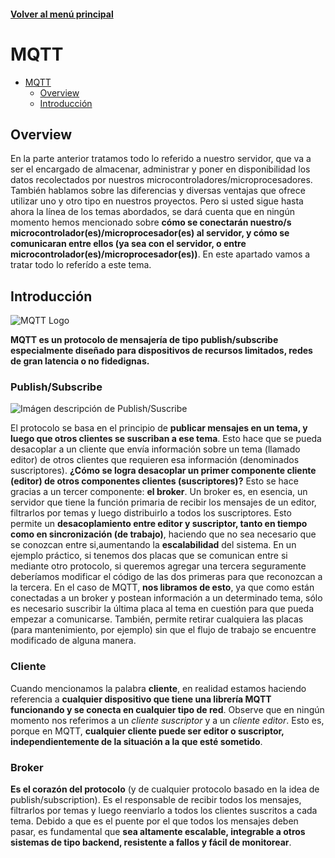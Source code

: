 #### [Volver al menú principal](../README.md)
# MQTT

<!-- TOC -->

- [MQTT](#mqtt)
    - [Overview](#overview)
    - [Introducción](#introducción)

<!-- /TOC -->

## Overview
En la parte anterior tratamos todo lo referido a nuestro servidor, que va a ser el encargado de almacenar, administrar y poner en disponibilidad los datos recolectados por nuestros microcontroladores/microprocesadores. También hablamos sobre las diferencias y diversas ventajas que ofrece utilizar uno y otro tipo en nuestros proyectos.
Pero si usted sigue hasta ahora la línea de los temas abordados, se dará cuenta que en ningún momento hemos mencionado sobre **cómo se conectarán nuestro/s microcontrolador(es)/microprocesador(es) al servidor, y cómo se comunicaran entre ellos (ya sea con el servidor, o entre microcontrolador(es)/microprocesador(es))**. En este apartado vamos a tratar todo lo referído a este tema.

## Introducción
![MQTT Logo](http://www.qpcb-design.com/wp-content/uploads/2014/11/MQTT.png)

**MQTT es un protocolo de mensajería de tipo publish/subscribe especialmente diseñado para dispositivos de recursos limitados, redes de gran latencia o no fidedignas.**

### Publish/Subscribe
![Imágen descripción de Publish/Suscribe](http://www.arduinoblocks.com/blog/wp-content/uploads/2017/04/mqtt_publisher_subscriber.png)

El protocolo se basa en el principio de **publicar mensajes en un tema, y luego que otros clientes se suscriban a ese tema**. Esto hace que se pueda desacoplar a un cliente que envía información sobre un tema (llamado editor) de otros clientes que requieren esa información (denominados suscriptores).
**¿Cómo se logra desacoplar un primer componente cliente (editor) de otros componentes clientes (suscriptores)?** Esto se hace gracias a un tercer componente: **el broker**. Un broker es, en esencia, un servidor que tiene la función primaria de recibir los mensajes de un editor, filtrarlos por temas y luego distribuirlo a todos los suscriptores. Esto permite un **desacoplamiento entre editor y suscriptor, tanto en tiempo como en sincronización (de trabajo)**, haciendo que no sea necesario que se conozcan entre si,aumentando la **escalabilidad** del sistema.
En un ejemplo práctico, si tenemos dos placas que se comunican entre si mediante otro protocolo, si queremos agregar una tercera seguramente deberíamos modificar el código de las dos primeras para que reconozcan a la tercera. En el caso de MQTT, **nos libramos de esto**, ya que como están conectadas a un broker y postean información a un determinado tema, sólo es necesario suscribir la última placa al tema en cuestión para que pueda empezar a comunicarse. También, permite retirar cualquiera las placas (para mantenimiento, por ejemplo) sin que el flujo de trabajo se encuentre modificado de alguna manera.

### Cliente
Cuando mencionamos la palabra **cliente**, en realidad estamos haciendo referencia a **cualquier dispositivo que tiene una librería MQTT funcionando y se conecta en cualquier tipo de red**. Observe que en ningún momento nos referimos a un *cliente suscriptor* y a un *cliente editor*. Esto es, porque en MQTT, **cualquier cliente puede ser editor o suscriptor, independientemente de la situación a la que esté sometido**.

### Broker
**Es el corazón del protocolo** (y de cualquier protocolo basado en la idea de publish/subscription). Es el responsable de recibir todos los mensajes, filtrarlos por temas y luego reenviarlo a todos los clientes suscritos a cada tema.
Debido a que es el puente por el que todos los mensajes deben pasar, es fundamental que **sea altamente escalable, integrable a otros sistemas de tipo backend, resistente a fallos y fácil de monitorear**.

